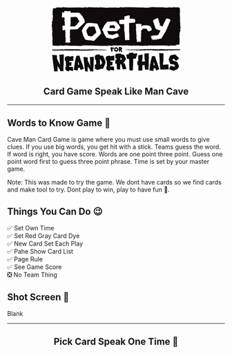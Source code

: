 <p align="center"><a href="https://ggwepq.github.io/CavemanPoetry"><img src="https://github.com/Ggwepq/CavemanPoetry/blob/master/asset/images/caveman-poetry-logo.png?raw=true" width="300" alt="Poetry for Neanderthals"></a></p>
<h2 align="center">Card Game Speak Like Man Cave</h2>

***

## Words to Know Game 💬
Cave Man Card Game is game where you must use small words to give clues. If you use big words, you get hit with a stick. Teams guess the word. If word is right, you have score. Words are one point three point. Guess one point word first to guess three point phrase. Time is set by your master game.

Note: This was made to try the game. We dont have cards so we find cards and make tool to try. Dont play to win, play to have fun 🥲.

## Things You Can Do 😉
✅ Set Own Time </br>
✅ Set Red Gray Card Dye</br>
✅ New Card Set Each Play</br>
✅ Pahe Show Card List</br>
✅ Page Rule</br>
✅ See Game Score</br>
❎ No Team Thing</br>

## Shot Screen 👀
Blank

***

<h2 align="center">Pick Card Speak One Time 🗿</h2>
